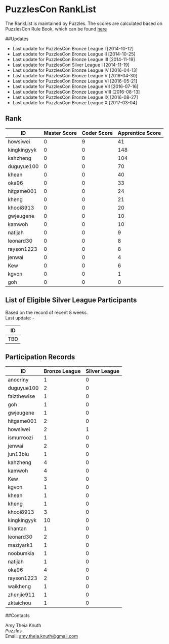 # PuzzlesCon RankList

The RankList is maintained by Puzzles. The scores are calculated based on PuzzlesCon Rule Book, which can be found [here](https://github.com/duguyue100/acm-training/blob/master/contest_rule_book/contest_rule_book.pdf)

##Updates

+ Last update for PuzzlesCon Bronze League I [2014-10-12]
+ Last update for PuzzlesCon Bronze League II [2014-10-25]
+ Last update for PuzzlesCon Bronze League III [2014-11-19]
+ Last update for PuzzlesCon Silver League I [2014-11-19]
+ Last update for PuzzlesCon Bronze League IV [2016-04-13]
+ Last update for PuzzlesCon Bronze League V [2016-04-30]
+ Last update for PuzzlesCon Bronze League VI [2016-05-21]
+ Last update for PuzzlesCon Bronze League VII [2016-07-16]
+ Last update for PuzzlesCon Bronze League VIII [2016-08-13]
+ Last update for PuzzlesCon Bronze League IX [2016-08-27]
+ Last update for PuzzlesCon Bronze League X [2017-03-04]

## Rank

|ID         |Master Score|Coder Score|Apprentice Score|
|-----------|------------|-----------|----------------|
|howsiwei   |0           |9          |41              |
|kingkingyyk|0           |0          |148             |
|kahzheng   |0           |0          |104             |
|duguyue100 |0           |0          |70              |
|khean      |0           |0          |40              |
|oka96	    |0			 |0	     	 |33		      |
|hitgame001 |0           |0          |24              |
|kheng	    |0		     |0	     	 |21		      |
|khooi8913  |0           |0          |20              |
|gwjeugene  |0		 	 |0		     |10	  		  |
|kamwoh	    |0           |0          |10              |
|natijah    |0           |0          |9               |
|leonard30  |0           |0          |8               |
|rayson1223 |0           |0          |8               |
|jenwai	    |0           |0          |4               |
|Kew        |0           |0          |6               |
|kgvon      |0           |0          |1               |
|goh        |0           |0          |0               |

## List of Eligible Silver League Participants

Based on the record of recent 8 weeks.  
Last update: -

|ID         |
|-----------|
|TBD        |

## Participation Records

|ID         |Bronze League|Silver League|
|-----------|-------------|-------------|
|anocriny   |1            |0            |   
|duguyue100 |2            |0            |
|faizthewise|1            |0            |
|goh        |1            |0            |
|gwjeugene  |1            |0            |
|hitgame001 |2            |0            |
|howsiwei   |2            |1            |
|ismurroozi |1            |0            |
|jenwai	    |2            |0            |
|jun13blu   |1            |0            |
|kahzheng   |4            |0            |
|kamwoh     |4            |0            |
|Kew        |3            |0            |
|kgvon      |1            |0            |
|khean      |1            |0            |
|kheng      |1            |0            |
|khooi8913  |3            |0            |
|kingkingyyk|10            |0            |
|lihantan   |1            |0            |
|leonard30  |2            |0            |
|maziyark1  |1            |0            |
|noobumkia  |1            |0            |
|natijah    |1            |0            |
|oka96	    |4            |0            |
|rayson1223 |2            |0            |
|waikheng   |1            |0            |
|zhenjie911 |1            |0            |
|zktaichou  |1            |0            |



##Contacts

Amy Theia Knuth  
_Puzzles_  
Email: amy.theia.knuth@gmail.com
